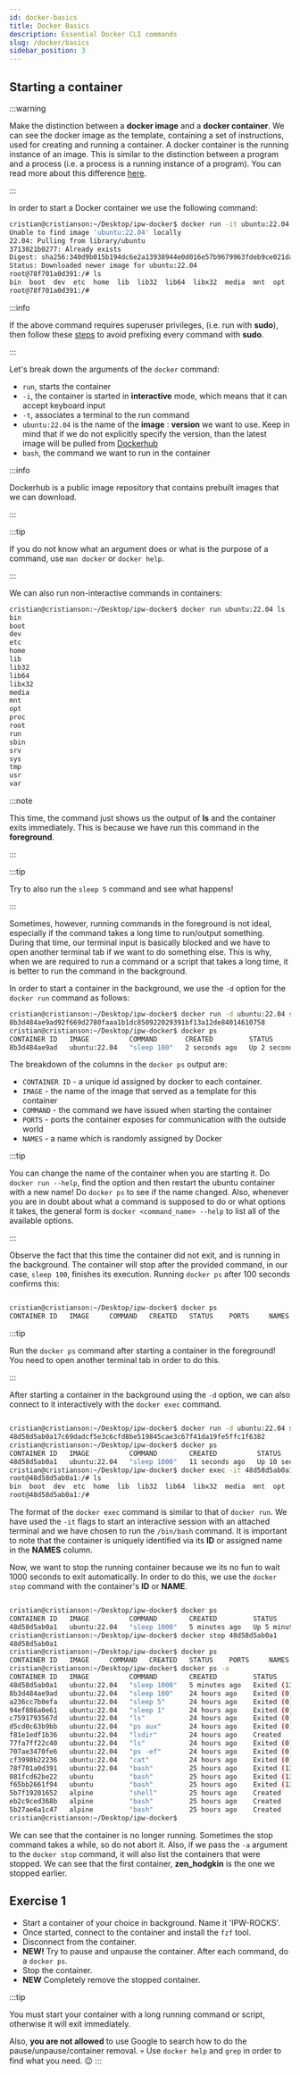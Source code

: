 ```yaml
---
id: docker-basics
title: Docker Basics
description: Essential Docker CLI commands
slug: /docker/basics
sidebar_position: 3
---
```


## Starting a container

:::warning

Make the distinction between a **docker image** and a **docker container**. We can see the docker
image as the template, containing a set of instructions, used for creating and running a container.
A docker container is the running instance of an image. This is similar to the distinction between
a program and a process (i.e. a process is a running instance of a program). You can read more
about this difference [here](https://aws.amazon.com/compare/the-difference-between-docker-images-and-containers/#:~:text=A%20Docker%20container%20is%20a%20self%2Dcontained%2C%20runnable%20software%20application,containers%20over%20an%20application's%20lifecycle.).

:::

In order to start a Docker container we use the following command:

```bash
cristian@cristianson:~/Desktop/ipw-docker$ docker run -it ubuntu:22.04 bash
Unable to find image 'ubuntu:22.04' locally
22.04: Pulling from library/ubuntu
3713021b0277: Already exists 
Digest: sha256:340d9b015b194dc6e2a13938944e0d016e57b9679963fdeb9ce021daac430221
Status: Downloaded newer image for ubuntu:22.04
root@78f701a0d391:/# ls
bin  boot  dev  etc  home  lib  lib32  lib64  libx32  media  mnt  opt  proc  root  run  sbin  srv  sys  tmp  usr  var
root@78f701a0d391:/# 
```

:::info

If the above command requires superuser privileges, (i.e. run with **sudo**), then follow these
[steps](https://docs.docker.com/engine/install/linux-postinstall/) to avoid prefixing every command
with **sudo**.

:::

Let's break down the arguments of the `docker` command:

- `run`, starts the container
- `-i`, the container is started in **interactive** mode, which means that it can accept keyboard
input
- `-t`, associates a terminal to the run command
- `ubuntu:22.04` is the name of the **image** : **version** we want to use. Keep in mind that if we
do not explicitly specify the version, than the latest image will be pulled from
[Dockerhub](https://hub.docker.com/)
- `bash`, the command we want to run in the container

:::info

Dockerhub is a public image repository that contains prebuilt images that we can download.

:::

:::tip

If you do not know what an argument does or what is the purpose of a command, use `man docker` or
 `docker help`.

:::

We can also run non-interactive commands in containers:

```bash
cristian@cristianson:~/Desktop/ipw-docker$ docker run ubuntu:22.04 ls
bin
boot
dev
etc
home
lib
lib32
lib64
libx32
media
mnt
opt
proc
root
run
sbin
srv
sys
tmp
usr
var
```

:::note

This time, the command just shows us the output of **ls** and the container exits immediately. This
is because we have run this command in the **foreground**.

:::

:::tip

Try to also run the `sleep 5` command and see what happens!

:::

Sometimes, however, running commands in the foreground is not ideal, especially if the command
takes a long time to run/output something. During that time, our terminal input is basically
blocked and we have to open another terminal tab if we want to do something else. This is why, when
we are required to run a command or a script that takes a long time, it is better to run the
command in the background.

In order to start a container in the background, we use the `-d` option for the `docker run`
command as follows:

```bash
cristian@cristianson:~/Desktop/ipw-docker$ docker run -d ubuntu:22.04 sleep 100
8b3d484ae9ad92f669d2780faaa1b1dc850922029391bf13a12de84014610758
cristian@cristianson:~/Desktop/ipw-docker$ docker ps
CONTAINER ID   IMAGE          COMMAND       CREATED         STATUS         PORTS     NAMES
8b3d484ae9ad   ubuntu:22.04   "sleep 100"   2 seconds ago   Up 2 seconds             distracted_sammet
```

The breakdown of the columns in the `docker ps` output are:

- `CONTAINER ID` - a unique id assigned by docker to each container.
- `IMAGE` - the name of the image that served as a template for this container
- `COMMAND` - the command we have issued when starting the container
- `PORTS` - ports the container exposes for communication with the outside world
- `NAMES` - a name which is randomly assigned by Docker

:::tip

You can change the name of the container when you are starting it. Do `docker run --help`, find the
option and then restart the ubuntu container with a new name! Do `docker ps` to see if the name
changed. Also, whenever you are in doubt about what a command is supposed to do or what options it
takes, the general form is `docker <command_name> --help` to list all of the available options.

:::

Observe the fact that this time the container did not exit, and is running in the background. The
container will stop after the provided command, in our case, `sleep 100`, finishes its execution.
Running `docker ps` after 100 seconds confirms this:

```bash

cristian@cristianson:~/Desktop/ipw-docker$ docker ps
CONTAINER ID   IMAGE     COMMAND   CREATED   STATUS    PORTS     NAMES

```

:::tip

Run the `docker ps` command after starting a container in the foreground! You need to open another
terminal tab in order to do this.

:::

After starting a container in the background using the `-d` option, we can also connect to it
interactively with the `docker exec` command.

```bash

cristian@cristianson:~/Desktop/ipw-docker$ docker run -d ubuntu:22.04 sleep 1000
48d58d5ab0a17c69dadcf5e3c6cfd8be519845cae3c67f41da19fe5ffc1f6382
cristian@cristianson:~/Desktop/ipw-docker$ docker ps
CONTAINER ID   IMAGE          COMMAND        CREATED          STATUS          PORTS     NAMES
48d58d5ab0a1   ubuntu:22.04   "sleep 1000"   11 seconds ago   Up 10 seconds             zen_hodgkin
cristian@cristianson:~/Desktop/ipw-docker$ docker exec -it 48d58d5ab0a1 /bin/bash
root@48d58d5ab0a1:/# ls
bin  boot  dev  etc  home  lib  lib32  lib64  libx32  media  mnt  opt  proc  root  run  sbin  srv  sys  tmp  usr  var
root@48d58d5ab0a1:/#

```

The format of the `docker exec` command is similar to that of `docker run`. We have used the `-it`
flags to start an interactive session with an attached terminal and we have chosen to run the
`/bin/bash` command. It is important to note that the container is uniquely identified via its
**ID** or assigned name in the **NAMES** column.

Now, we want to stop the running container because we its no fun to wait 1000 seconds to exit
automatically. In order to do this, we use the `docker stop` command with the container's **ID** or
**NAME**.

```bash

cristian@cristianson:~/Desktop/ipw-docker$ docker ps
CONTAINER ID   IMAGE          COMMAND        CREATED         STATUS         PORTS     NAMES
48d58d5ab0a1   ubuntu:22.04   "sleep 1000"   5 minutes ago   Up 5 minutes             zen_hodgkin
cristian@cristianson:~/Desktop/ipw-docker$ docker stop 48d58d5ab0a1
48d58d5ab0a1
cristian@cristianson:~/Desktop/ipw-docker$ docker ps
CONTAINER ID   IMAGE     COMMAND   CREATED   STATUS    PORTS     NAMES
cristian@cristianson:~/Desktop/ipw-docker$ docker ps -a
CONTAINER ID   IMAGE          COMMAND        CREATED         STATUS                       PORTS     NAMES
48d58d5ab0a1   ubuntu:22.04   "sleep 1000"   5 minutes ago   Exited (137) 3 seconds ago             zen_hodgkin
8b3d484ae9ad   ubuntu:22.04   "sleep 100"    24 hours ago    Exited (0) 24 hours ago                distracted_sammet
a236cc7b0efa   ubuntu:22.04   "sleep 5"      24 hours ago    Exited (0) 24 hours ago                hardcore_ritchie
94ef886a0e61   ubuntu:22.04   "sleep 1"      24 hours ago    Exited (0) 24 hours ago                serene_keller
c7591793567d   ubuntu:22.04   "ls"           24 hours ago    Exited (0) 24 hours ago                adoring_jang
d5cd0c63b9bb   ubuntu:22.04   "ps aux"       24 hours ago    Exited (0) 24 hours ago                condescending_mcclintock
f81e1edf1b36   ubuntu:22.04   "lsdir"        24 hours ago    Created                                condescending_wu
77fa7ff22c40   ubuntu:22.04   "ls"           24 hours ago    Exited (0) 24 hours ago                pedantic_lewin
707ae3470fe6   ubuntu:22.04   "ps -ef"       24 hours ago    Exited (0) 24 hours ago                exciting_heisenberg
cf3998b22236   ubuntu:22.04   "cat"          24 hours ago    Exited (0) 24 hours ago                bold_ritchie
78f701a0d391   ubuntu:22.04   "bash"         25 hours ago    Exited (130) 24 hours ago              unruffled_feistel
081fcd62be22   ubuntu         "bash"         25 hours ago    Exited (130) 25 hours ago              interesting_swanson
f65bb2661f94   ubuntu         "bash"         25 hours ago    Exited (130) 25 hours ago              friendly_liskov
5b7f19201652   alpine         "shell"        25 hours ago    Created                                youthful_roentgen
eb2c9ced368b   alpine         "bash"         25 hours ago    Created                                magical_satoshi
5b27ae6a1c47   alpine         "bash"         25 hours ago    Created                                epic_volhard
cristian@cristianson:~/Desktop/ipw-docker$

```

We can see that the container is no longer running. Sometimes the stop command takes a while, so
do not abort it. Also, if we pass the `-a` argument to the `docker stop` command, it will also list
the containers that were stopped. We can see that the first container, **zen_hodgkin** is the one
we stopped earlier.

## Exercise 1

- Start a container of your choice in background. Name it 'IPW-ROCKS'.
- Once started, connect to the container and install the `fzf` tool.
- Disconnect from the container.
- **NEW!** Try to pause and unpause the container. After each command, do a `docker ps`.
- Stop the container.
- **NEW** Completely remove the stopped container.

:::tip

You must start your container with a long running command or script, otherwise it will exit
immediately.

Also, **you are not allowed** to use Google to search how to do the pause/unpause/container removal.
💀 Use `docker help` and `grep` in order to find what you need. 😉
:::
